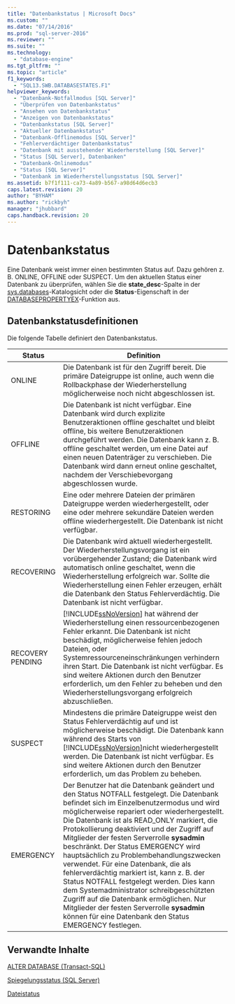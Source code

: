```yaml
---
title: "Datenbankstatus | Microsoft Docs"
ms.custom: ""
ms.date: "07/14/2016"
ms.prod: "sql-server-2016"
ms.reviewer: ""
ms.suite: ""
ms.technology: 
  - "database-engine"
ms.tgt_pltfrm: ""
ms.topic: "article"
f1_keywords: 
  - "SQL13.SWB.DATABASESTATES.F1"
helpviewer_keywords: 
  - "Datenbank-Notfallmodus [SQL Server]"
  - "Überprüfen von Datenbankstatus"
  - "Ansehen von Datenbankstatus"
  - "Anzeigen von Datenbankstatus"
  - "Datenbankstatus [SQL Server]"
  - "Aktueller Datenbankstatus"
  - "Datenbank-Offlinemodus [SQL Server]"
  - "Fehlerverdächtiger Datenbankstatus"
  - "Datenbank mit ausstehender Wiederherstellung [SQL Server]"
  - "Status [SQL Server], Datenbanken"
  - "Datenbank-Onlinemodus"
  - "Status [SQL Server]"
  - "Datenbank im Wiederherstellungsstatus [SQL Server]"
ms.assetid: b7f1f111-ca73-4a89-b567-a98d64d6ecb3
caps.latest.revision: 20
author: "BYHAM"
ms.author: "rickbyh"
manager: "jhubbard"
caps.handback.revision: 20
---
```

# Datenbankstatus
  Eine Datenbank weist immer einen bestimmten Status auf. Dazu gehören z. B. ONLINE, OFFLINE oder SUSPECT. Um den aktuellen Status einer Datenbank zu überprüfen, wählen Sie die **state_desc**-Spalte in der [sys.databases](../../relational-databases/system-catalog-views/sys-databases-transact-sql.md)-Katalogsicht oder die **Status**-Eigenschaft in der [DATABASEPROPERTYEX](../../t-sql/functions/databasepropertyex-transact-sql.md)-Funktion aus.  
  
## Datenbankstatusdefinitionen  
 Die folgende Tabelle definiert den Datenbankstatus.  
  
|Status|Definition|  
|-----------|----------------|  
|ONLINE|Die Datenbank ist für den Zugriff bereit. Die primäre Dateigruppe ist online, auch wenn die Rollbackphase der Wiederherstellung möglicherweise noch nicht abgeschlossen ist.|  
|OFFLINE|Die Datenbank ist nicht verfügbar. Eine Datenbank wird durch explizite Benutzeraktionen offline geschaltet und bleibt offline, bis weitere Benutzeraktionen durchgeführt werden. Die Datenbank kann z. B. offline geschaltet werden, um eine Datei auf einen neuen Datenträger zu verschieben. Die Datenbank wird dann erneut online geschaltet, nachdem der Verschiebevorgang abgeschlossen wurde.|  
|RESTORING|Eine oder mehrere Dateien der primären Dateigruppe werden wiederhergestellt, oder eine oder mehrere sekundäre Dateien werden offline wiederhergestellt. Die Datenbank ist nicht verfügbar.|  
|RECOVERING|Die Datenbank wird aktuell wiederhergestellt. Der Wiederherstellungsvorgang ist ein vorübergehender Zustand; die Datenbank wird automatisch online geschaltet, wenn die Wiederherstellung erfolgreich war. Sollte die Wiederherstellung einen Fehler erzeugen, erhält die Datenbank den Status Fehlerverdächtig. Die Datenbank ist nicht verfügbar.|  
|RECOVERY PENDING|[!INCLUDE[ssNoVersion](../../includes/ssnoversion-md.md)] hat während der Wiederherstellung einen ressourcenbezogenen Fehler erkannt. Die Datenbank ist nicht beschädigt, möglicherweise fehlen jedoch Dateien, oder Systemressourceneinschränkungen verhindern ihren Start. Die Datenbank ist nicht verfügbar. Es sind weitere Aktionen durch den Benutzer erforderlich, um den Fehler zu beheben und den Wiederherstellungsvorgang erfolgreich abzuschließen.|  
|SUSPECT|Mindestens die primäre Dateigruppe weist den Status Fehlerverdächtig auf und ist möglicherweise beschädigt. Die Datenbank kann während des Starts von [!INCLUDE[ssNoVersion](../../includes/ssnoversion-md.md)]nicht wiederhergestellt werden. Die Datenbank ist nicht verfügbar. Es sind weitere Aktionen durch den Benutzer erforderlich, um das Problem zu beheben.|  
|EMERGENCY|Der Benutzer hat die Datenbank geändert und den Status NOTFALL festgelegt. Die Datenbank befindet sich im Einzelbenutzermodus und wird möglicherweise repariert oder wiederhergestellt. Die Datenbank ist als READ_ONLY markiert, die Protokollierung deaktiviert und der Zugriff auf Mitglieder der festen Serverrolle **sysadmin** beschränkt. Der Status EMERGENCY wird hauptsächlich zu Problembehandlungszwecken verwendet. Für eine Datenbank, die als fehlerverdächtig markiert ist, kann z. B. der Status NOTFALL festgelegt werden. Dies kann dem Systemadministrator schreibgeschützten Zugriff auf die Datenbank ermöglichen. Nur Mitglieder der festen Serverrolle **sysadmin** können für eine Datenbank den Status EMERGENCY festlegen.|  
  
## Verwandte Inhalte  
 [ALTER DATABASE &#40;Transact-SQL&#41;](../../t-sql/statements/alter-database-transact-sql.md)  
  
 [Spiegelungsstatus &#40;SQL Server&#41;](../../database-engine/database-mirroring/mirroring-states-sql-server.md)  
  
 [Dateistatus](../../relational-databases/databases/file-states.md)  
  
  